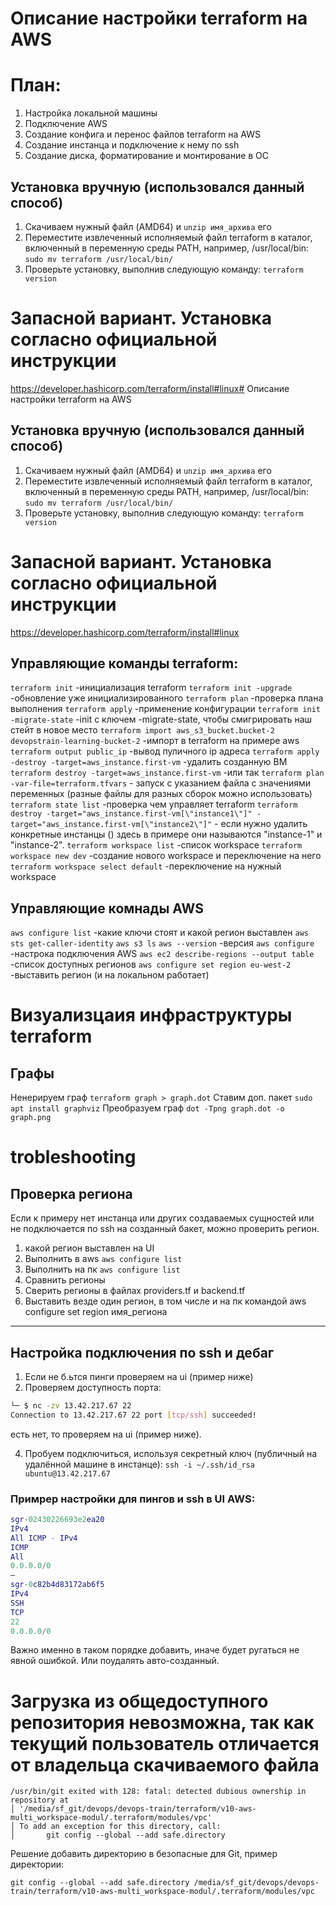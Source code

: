 # Описание настройки terraform на AWS
# План:
1. Настройка локальной машины
2. Подключение AWS
3. Создание конфига и перенос файлов terraform на AWS
4. Создание инстанца и подключение к нему по ssh
5. Создание диска, форматирование и монтирование в ОС

## Установка вручную (использовался данный способ)
1. Скачиваем нужный файл (AMD64) и `unzip имя_архива` его
2. Переместите извлеченный исполняемый файл terraform в каталог, включенный в переменную среды PATH, например, /usr/local/bin:
`sudo mv terraform /usr/local/bin/`
3. Проверьте установку, выполнив следующую команду:
`terraform version`


# Запасной вариант. Установка согласно официальной инструкции
https://developer.hashicorp.com/terraform/install#linux# Описание настройки terraform на AWS

## Установка вручную (использовался данный способ)
1. Скачиваем нужный файл (AMD64) и `unzip имя_архива` его
2. Переместите извлеченный исполняемый файл terraform в каталог, включенный в переменную среды PATH, например, /usr/local/bin:
`sudo mv terraform /usr/local/bin/`
3. Проверьте установку, выполнив следующую команду:
`terraform version`


# Запасной вариант. Установка согласно официальной инструкции
https://developer.hashicorp.com/terraform/install#linux

## Управляющие команды terraform:

`terraform init` -инициализация terraform
`terraform init -upgrade` -обновление уже инициализированного
`terraform plan` -проверка плана выполнения
`terraform apply` -применение конфигурации
`terraform init -migrate-state` -init с ключем -migrate-state, чтобы смигрировать наш 
стейт в новое место
`terraform import aws_s3_bucket.bucket-2 devopstrain-learning-bucket-2` -импорт в terraform на примере aws
`terraform output public_ip` -вывод пуличного ip адреса
`terraform apply -destroy -target=aws_instance.first-vm` -удалить созданную ВМ
`terraform destroy -target=aws_instance.first-vm` -или так
`terraform plan -var-file=terraform.tfvars` - запуск с указанием файла с значениями переменных (разные файлы для разных сборок можно использовать)
`terraform state list` -проверка чем управляет terraform
`terraform destroy -target="aws_instance.first-vm[\"instance1\"]" -target="aws_instance.first-vm[\"instance2\"]"` - если нужно удалить конкретные инстанцы () здесь в примере они называются "instance-1" и "instance-2".
`terraform workspace list` -список workspace
`terraform workspace new dev` -создание нового workspace и переключение на него
`terraform workspace select default` -переключение на нужный workspace

## Управляющие комнады AWS

`aws configure list` -какие ключи стоят и какой регион выставлен
`aws sts get-caller-identity` 
`aws s3 ls`
`aws --version` -версия
`aws configure` -настрока подключения AWS
`aws ec2 describe-regions --output table` -список доступных регионов
`aws configure set region eu-west-2` -выставить регион (и на локальном работает)


# Визуализцаия инфраструктуры terraform
## Графы
Ненерируем граф
`terraform graph > graph.dot`
Ставим доп. пакет
`sudo apt install graphviz`
Преобразуем граф
`dot -Tpng graph.dot -o graph.png`


# trobleshooting
## Проверка региона
Если к примеру нет инстанца или других создаваемых сущностей или не подключается по ssh на созданный бакет, можно проверить регион.
1. какой регион выставлен на UI
2. Выполнить в aws `aws configure list`
3. Выполнить на пк `aws configure list`
4. Сравнить регионы
5. Сверить регионы в файлах providers.tf и backend.tf 
6. Выставить везде один регион, в том числе и на пк командой aws configure set region имя_региона

----
## Настройка подключения по ssh и дебаг

1. Если не б.ьтся пинги проверяем на ui (пример ниже)
2. Проверяем доступность порта:
```bash
└─ $ nc -zv 13.42.217.67 22 
Connection to 13.42.217.67 22 port [tcp/ssh] succeeded!
```
есть нет, то проверяем на ui (пример ниже).


4. Пробуем подключиться, используя секретный ключ (публичный на удалённой машине в инстанце):
`ssh -i ~/.ssh/id_rsa ubuntu@13.42.217.67`

### Примрер настройки для пингов и ssh в UI AWS:
```m
sgr-02430226693e2ea20
IPv4
All ICMP - IPv4
ICMP
All
0.0.0.0/0
–
sgr-0c82b4d83172ab6f5
IPv4
SSH
TCP
22
0.0.0.0/0
```
Важно именно в таком порядке добавить, иначе будет ругаться не явной ошибкой. Или поудалять авто-созданный.

# Загрузка из общедоступного репозитория невозможна, так как текущий пользователь отличается от владельца скачиваемого файла
```
/usr/bin/git exited with 128: fatal: detected dubious ownership in repository at
│ '/media/sf_git/devops/devops-train/terraform/v10-aws-multi_workspace-modul/.terraform/modules/vpc'
│ To add an exception for this directory, call:
│       git config --global --add safe.directory
```
Решение добавить директорию в безопасные для Git, пример директории:
```
git config --global --add safe.directory /media/sf_git/devops/devops-train/terraform/v10-aws-multi_workspace-modul/.terraform/modules/vpc
```